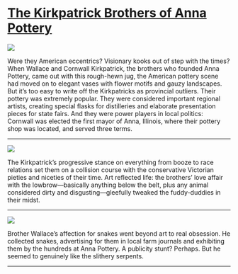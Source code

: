 # [The Kirkpatrick Brothers of Anna Pottery](http://artsmia.github.io/griot/#/stories/780)

![](http://cdn.dx.artsmia.org/thumbs/tn_mia_21691b.jpg)

Were they American eccentrics? Visionary kooks out of step with the times? When Wallace and Cornwall Kirkpatrick, the brothers who founded Anna Pottery, came out with this rough-hewn jug, the American pottery scene had moved on to elegant vases with flower motifs and gauzy landscapes. But it’s too easy to write off the Kirkpatricks as provincial outliers. Their pottery was extremely popular. They were considered important regional artists, creating special flasks for distilleries and elaborate presentation pieces for state fairs. And they were power players in local politics: Cornwall was elected the first mayor of Anna, Illinois, where their pottery shop was located, and served three terms. 

---

![](http://cdn.dx.artsmia.org/thumbs/tn_2014_TDX_MIAArtStories_117.jpg)

The Kirkpatrick’s progressive stance on everything from booze to race relations set them on a collision course with the conservative Victorian pieties and niceties of their time. Art reflected life: the brothers’ love affair with the lowbrow—basically anything below the belt, plus any animal considered dirty and disgusting—gleefully tweaked the fuddy-duddies in their midst. 

---

![](http://cdn.dx.artsmia.org/thumbs/tn_null.jpg)

Brother Wallace’s affection for snakes went beyond art to real obsession. He collected snakes, advertising for them in local farm journals and exhibiting them by the hundreds at Anna Pottery. A publicity stunt? Perhaps. But he seemed to genuinely like the slithery serpents. 

---
